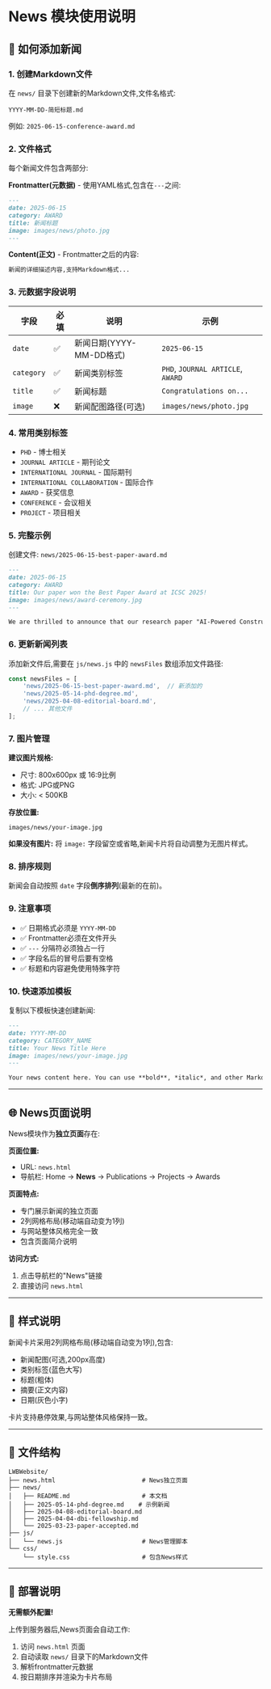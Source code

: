 # News 模块使用说明

## 📝 如何添加新闻

### 1. 创建Markdown文件

在 `news/` 目录下创建新的Markdown文件,文件名格式:
```
YYYY-MM-DD-简短标题.md
```

例如: `2025-06-15-conference-award.md`

### 2. 文件格式

每个新闻文件包含两部分:

**Frontmatter(元数据)** - 使用YAML格式,包含在`---`之间:
```markdown
---
date: 2025-06-15
category: AWARD
title: 新闻标题
image: images/news/photo.jpg
---
```

**Content(正文)** - Frontmatter之后的内容:
```markdown
新闻的详细描述内容,支持Markdown格式...
```

### 3. 元数据字段说明

| 字段 | 必填 | 说明 | 示例 |
|------|------|------|------|
| `date` | ✅ | 新闻日期(YYYY-MM-DD格式) | `2025-06-15` |
| `category` | ✅ | 新闻类别标签 | `PHD`, `JOURNAL ARTICLE`, `AWARD` |
| `title` | ✅ | 新闻标题 | `Congratulations on...` |
| `image` | ❌ | 新闻配图路径(可选) | `images/news/photo.jpg` |

### 4. 常用类别标签

- `PHD` - 博士相关
- `JOURNAL ARTICLE` - 期刊论文
- `INTERNATIONAL JOURNAL` - 国际期刊
- `INTERNATIONAL COLLABORATION` - 国际合作
- `AWARD` - 获奖信息
- `CONFERENCE` - 会议相关
- `PROJECT` - 项目相关

### 5. 完整示例

创建文件: `news/2025-06-15-best-paper-award.md`

```markdown
---
date: 2025-06-15
category: AWARD
title: Our paper won the Best Paper Award at ICSC 2025!
image: images/news/award-ceremony.jpg
---

We are thrilled to announce that our research paper "AI-Powered Construction Safety Monitoring" has been awarded the Best Paper Award at the International Conference on Smart Construction (ICSC) 2025. This recognition highlights our team's dedication to advancing construction technology through innovative AI applications.
```

### 6. 更新新闻列表

添加新文件后,需要在 `js/news.js` 中的 `newsFiles` 数组添加文件路径:

```javascript
const newsFiles = [
    'news/2025-06-15-best-paper-award.md',  // 新添加的
    'news/2025-05-14-phd-degree.md',
    'news/2025-04-08-editorial-board.md',
    // ... 其他文件
];
```

### 7. 图片管理

**建议图片规格:**
- 尺寸: 800x600px 或 16:9比例
- 格式: JPG或PNG
- 大小: < 500KB

**存放位置:**
```
images/news/your-image.jpg
```

**如果没有图片:**
将 `image:` 字段留空或省略,新闻卡片将自动调整为无图片样式。

### 8. 排序规则

新闻会自动按照 `date` 字段**倒序排列**(最新的在前)。

### 9. 注意事项

- ✅ 日期格式必须是 `YYYY-MM-DD`
- ✅ Frontmatter必须在文件开头
- ✅ `---` 分隔符必须独占一行
- ✅ 字段名后的冒号后要有空格
- ✅ 标题和内容避免使用特殊字符

### 10. 快速添加模板

复制以下模板快速创建新闻:

```markdown
---
date: YYYY-MM-DD
category: CATEGORY_NAME
title: Your News Title Here
image: images/news/your-image.jpg
---

Your news content here. You can use **bold**, *italic*, and other Markdown formatting.
```

---

## 🌐 News页面说明

News模块作为**独立页面**存在:

**页面位置:**
- URL: `news.html`
- 导航栏: Home → **News** → Publications → Projects → Awards

**页面特点:**
- 专门展示新闻的独立页面
- 2列网格布局(移动端自动变为1列)
- 与网站整体风格完全一致
- 包含页面简介说明

**访问方式:**
1. 点击导航栏的"News"链接
2. 直接访问 `news.html`

---

## 🎨 样式说明

新闻卡片采用2列网格布局(移动端自动变为1列),包含:
- 新闻配图(可选,200px高度)
- 类别标签(蓝色大写)
- 标题(粗体)
- 摘要(正文内容)
- 日期(灰色小字)

卡片支持悬停效果,与网站整体风格保持一致。

---

## 📂 文件结构

```
LWBWebsite/
├── news.html                        # News独立页面
├── news/
│   ├── README.md                    # 本文档
│   ├── 2025-05-14-phd-degree.md    # 示例新闻
│   ├── 2025-04-08-editorial-board.md
│   ├── 2025-04-04-dbi-fellowship.md
│   └── 2025-03-23-paper-accepted.md
├── js/
│   └── news.js                      # News管理脚本
└── css/
    └── style.css                    # 包含News样式
```

---

## 🚀 部署说明

**无需额外配置!**

上传到服务器后,News页面会自动工作:
1. 访问 `news.html` 页面
2. 自动读取 `news/` 目录下的Markdown文件
3. 解析frontmatter元数据
4. 按日期排序并渲染为卡片布局
